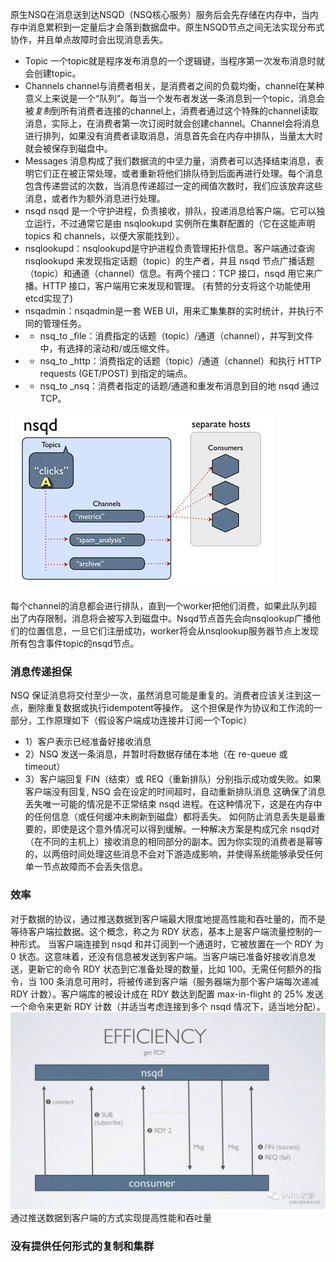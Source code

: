 原生NSQ在消息送到达NSQD（NSQ核心服务）服务后会先存储在内存中，当内存中消息累积到一定量后才会落到数据盘中。原生NSQD节点之间无法实现分布式协作，并且单点故障时会出现消息丢失。

- Topic 一个topic就是程序发布消息的一个逻辑键，当程序第一次发布消息时就会创建topic。
- Channels channel与消费者相关，是消费者之间的负载均衡，channel在某种意义上来说是一个“队列”。每当一个发布者发送一条消息到一个topic，消息会被*复制*到所有消费者连接的channel上，消费者通过这个特殊的channel读取消息，实际上，在消费者第一次订阅时就会创建channel。Channel会将消息进行排列，如果没有消费者读取消息，消息首先会在内存中排队，当量太大时就会被保存到磁盘中。
- Messages 消息构成了我们数据流的中坚力量，消费者可以选择结束消息，表明它们正在被正常处理，或者重新将他们排队待到后面再进行处理。每个消息包含传递尝试的次数，当消息传递超过一定的阀值次数时，我们应该放弃这些消息，或者作为额外消息进行处理。
- nsqd nsqd 是一个守护进程，负责接收，排队，投递消息给客户端。它可以独立运行，不过通常它是由 nsqlookupd 实例所在集群配置的（它在这能声明 topics 和 channels，以便大家能找到）。
- nsqlookupd：nsqlookupd是守护进程负责管理拓扑信息。客户端通过查询 nsqlookupd 来发现指定话题（topic）的生产者，并且 nsqd 节点广播话题（topic）和通道（channel）信息。有两个接口：TCP 接口，nsqd 用它来广播。HTTP 接口，客户端用它来发现和管理。 (有赞的分支将这个功能使用etcd实现了)
- nsqadmin：nsqadmin是一套 WEB UI，用来汇集集群的实时统计，并执行不同的管理任务。
- - nsq_to _file：消费指定的话题（topic）/通道（channel），并写到文件中，有选择的滚动和/或压缩文件。
- - nsq_to _http：消费指定的话题（topic）/通道（channel）和执行 HTTP requests (GET/POST) 到指定的端点。
- - nsq_to _nsq：消费者指定的话题/通道和重发布消息到目的地 nsqd 通过 TCP。


![](docs/f1434dc8-6029-11e3-8a66-18ca4ea10aca.gif)

每个channel的消息都会进行排队，直到一个worker把他们消费，如果此队列超出了内存限制，消息将会被写入到磁盘中。Nsqd节点首先会向nsqlookup广播他们的位置信息，一旦它们注册成功，worker将会从nsqlookup服务器节点上发现所有包含事件topic的nsqd节点。

### 消息传递担保

NSQ 保证消息将交付至少一次，虽然消息可能是重复的。消费者应该关注到这一点，删除重复数据或执行idempotent等操作。 这个担保是作为协议和工作流的一部分，工作原理如下（假设客户端成功连接并订阅一个Topic）
-  1）客户表示已经准备好接收消息 
-  2）NSQ 发送一条消息，并暂时将数据存储在本地（在 re-queue 或 timeout）
-  3）客户端回复 FIN（结束）或 REQ（重新排队）分别指示成功或失败。如果客户端没有回复, NSQ 会在设定的时间超时，自动重新排队消息
   这确保了消息丢失唯一可能的情况是不正常结束 nsqd 进程。在这种情况下，这是在内存中的任何信息（或任何缓冲未刷新到磁盘）都将丢失。 如何防止消息丢失是最重要的，即使是这个意外情况可以得到缓解。一种解决方案是构成冗余 nsqd对（在不同的主机上）接收消息的相同部分的副本。因为你实现的消费者是幂等的，以两倍时间处理这些消息不会对下游造成影响，并使得系统能够承受任何单一节点故障而不会丢失信息。



### 效率
对于数据的协议，通过推送数据到客户端最大限度地提高性能和吞吐量的，而不是等待客户端拉数据。这个概念，称之为 RDY 状态，基本上是客户端流量控制的一种形式。 当客户端连接到 nsqd 和并订阅到一个通道时，它被放置在一个 RDY 为 0 状态。这意味着，还没有信息被发送到客户端。当客户端已准备好接收消息发送，更新它的命令 RDY 状态到它准备处理的数量，比如 100。无需任何额外的指令，当 100 条消息可用时，将被传递到客户端（服务器端为那个客户端每次递减
RDY 计数）。客户端库的被设计成在 RDY 数达到配置 max-in-flight 的 25% 发送一个命令来更新 RDY 计数（并适当考虑连接到多个 nsqd 情况下，适当地分配）。
![](docs/img.png)
通过推送数据到客户端的方式实现提高性能和吞吐量

### 没有提供任何形式的复制和集群



